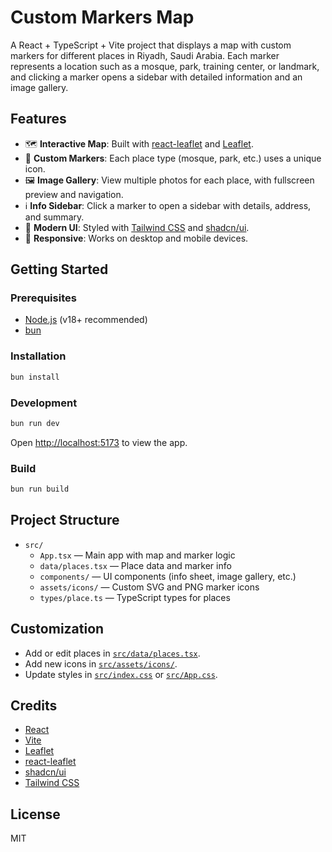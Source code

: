 # Custom Markers Map

A React + TypeScript + Vite project that displays a map with custom markers for different places in Riyadh, Saudi Arabia. Each marker represents a location such as a mosque, park, training center, or landmark, and clicking a marker opens a sidebar with detailed information and an image gallery.

## Features

- 🗺️ **Interactive Map**: Built with [react-leaflet](https://react-leaflet.js.org/) and [Leaflet](https://leafletjs.com/).
- 📍 **Custom Markers**: Each place type (mosque, park, etc.) uses a unique icon.
- 🖼️ **Image Gallery**: View multiple photos for each place, with fullscreen preview and navigation.
- ℹ️ **Info Sidebar**: Click a marker to open a sidebar with details, address, and summary.
- 🎨 **Modern UI**: Styled with [Tailwind CSS](https://tailwindcss.com/) and [shadcn/ui](https://ui.shadcn.com/).
- 📱 **Responsive**: Works on desktop and mobile devices.

## Getting Started

### Prerequisites

- [Node.js](https://nodejs.org/) (v18+ recommended)
- [bun](https://bun.sh/)

### Installation

```sh
bun install
```

### Development

```sh
bun run dev
```

Open [http://localhost:5173](http://localhost:5173) to view the app.

### Build

```sh
bun run build
```


## Project Structure

- `src/`
  - `App.tsx` — Main app with map and marker logic
  - `data/places.tsx` — Place data and marker info
  - `components/` — UI components (info sheet, image gallery, etc.)
  - `assets/icons/` — Custom SVG and PNG marker icons
  - `types/place.ts` — TypeScript types for places

## Customization

- Add or edit places in [`src/data/places.tsx`](src/data/places.tsx).
- Add new icons in [`src/assets/icons/`](src/assets/icons/).
- Update styles in [`src/index.css`](src/index.css) or [`src/App.css`](src/App.css).

## Credits

- [React](https://react.dev/)
- [Vite](https://vitejs.dev/)
- [Leaflet](https://leafletjs.com/)
- [react-leaflet](https://react-leaflet.js.org/)
- [shadcn/ui](https://ui.shadcn.com/)
- [Tailwind CSS](https://tailwindcss.com/)

## License

MIT

